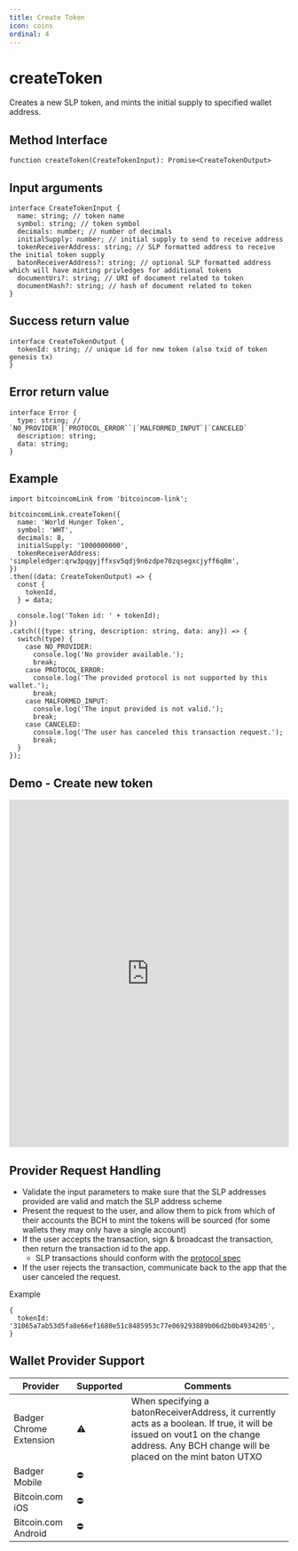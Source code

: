 ```yaml
---
title: Create Token
icon: coins
ordinal: 4
---
```


# createToken

Creates a new SLP token, and mints the initial supply to specified wallet address.

## Method Interface

```
function createToken(CreateTokenInput): Promise<CreateTokenOutput>
```

## Input arguments

```
interface CreateTokenInput {
  name: string; // token name
  symbol: string; // token symbol
  decimals: number; // number of decimals
  initialSupply: number; // initial supply to send to receive address
  tokenReceiverAddress: string; // SLP formatted address to receive the initial token supply
  batonReceiverAddress?: string; // optional SLP formatted address which will have minting privledges for additional tokens
  documentUri?: string; // URI of document related to token
  documentHash?: string; // hash of document related to token
}
```

## Success return value

```
interface CreateTokenOutput {
  tokenId: string; // unique id for new token (also txid of token genesis tx)
}
```

## Error return value

```
interface Error {
  type: string; // `NO_PROVIDER`|`PROTOCOL_ERROR``|`MALFORMED_INPUT`|`CANCELED`
  description: string;
  data: string;
}
```

## Example

```
import bitcoincomLink from 'bitcoincom-link';

bitcoincomLink.createToken({
  name: 'World Hunger Token',
  symbol: 'WHT',
  decimals: 8,
  initialSupply: '1000000000',
  tokenReceiverAddress: 'simpleledger:qrw3pqgyjffxsv5qdj9n6zdpe70zqsegxcjyff6q8m',
})
.then((data: CreateTokenOutput) => {
  const {
    tokenId,
  } = data;

  console.log('Token id: ' + tokenId);
})
.catch(({type: string, description: string, data: any}) => {
  switch(type) {
    case NO_PROVIDER:
      console.log('No provider available.');
      break;
    case PROTOCOL_ERROR:
      console.log('The provided protocol is not supported by this wallet.');
      break;
    case MALFORMED_INPUT:
      console.log('The input provided is not valid.');
      break;
    case CANCELED:
      console.log('The user has canceled this transaction request.');
      break;
  }
});
```

## Demo - Create new token

<iframe height="625" style="width: 100%;" scrolling="no" title="Bitcoin.com Link - createToken" src="https://codepen.io/nickfujita/embed/WNvOgGj?height=265&theme-id=dark&default-tab=js,result" frameborder="no" allowtransparency="true" allowfullscreen="true">
</iframe>

## Provider Request Handling

- Validate the input parameters to make sure that the SLP addresses provided are valid and match the SLP address scheme
- Present the request to the user, and allow them to pick from which of their accounts the BCH to mint the tokens will be sourced (for some wallets they may only have a single account)
- If the user accepts the transaction, sign & broadcast the transaction, then return the transaction id to the app.
  - SLP transactions should conform with the [protocol spec](https://github.com/simpleledger/slp-specifications/blob/master/slp-token-type-1.md#mint---extended-minting-transaction)
- If the user rejects the transaction, communicate back to the app that the user canceled the request.

Example

```
{
  tokenId: '31065a7ab53d5fa8e66ef1680e51c8485953c77e069293889b06d2b0b4934205',
}
```

## Wallet Provider Support

| Provider                | Supported | Comments                                                                                                                                                                                |
| ----------------------- | --------- | --------------------------------------------------------------------------------------------------------------------------------------------------------------------------------------- |
| Badger Chrome Extension | ⚠️        | When specifying a batonReceiverAddress, it currently acts as a boolean. If true, it will be issued on vout1 on the change address. Any BCH change will be placed on the mint baton UTXO |
| Badger Mobile           | ⛔️       |                                                                                                                                                                                         |
| Bitcoin.com iOS         | ⛔️       |                                                                                                                                                                                         |
| Bitcoin.com Android     | ⛔️       |                                                                                                                                                                                         |
